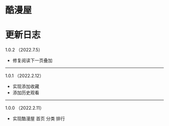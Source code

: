 # 酷漫屋

# 更新日志

1.0.2 （2022.7.5）

- 修复阅读下一页叠加

---

1.0.1 （2022.2.12）

- 实现添加收藏
- 添加历史观看

---

1.0.0 （2022.2.11）

- 实现酷漫屋 首页 分类 排行